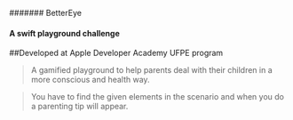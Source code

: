 ####### BetterEye
#### A swift playground challenge
##Developed at Apple Developer Academy UFPE program

> A gamified playground to help parents deal with their children in a more conscious and health way.

> You have to find the given elements in the scenario and when you do a parenting tip will appear.
